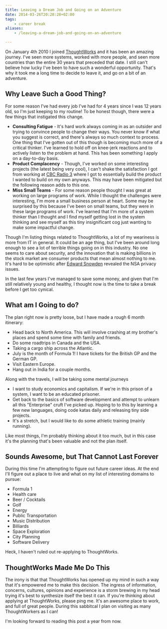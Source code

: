 ```yaml
---
title: Leaving a Dream Job and Going on an Adventure
date: 2014-03-26T20:28:28+02:00
tags:
    - career break
aliases:
    - /leaving-a-dream-job-and-going-on-an-adventure

---
```


On January 4th 2010 I joined [ThoughtWorks][thoughtworks] and it has been an amazing journey. I've seen more systems,
worked with more people, and seen more countries than the entire 30 years that preceded that date. I still can't believe
how lucky I've been to have such a wonderful opportunity. That's why it took me a long time to decide to leave it, and
go on a bit of an adventure.

## Why Leave Such a Good Thing?

For some reason I've had every job I've had for 4 years since I was 12 years old, so I'm just keeping to my routine! To
be honest though, there were a few things that instigated this change.

* **Consulting Fatigue** - It's hard work always coming in as an outsider and trying to convince people to change their
  ways. You never know if what you suggest is correct, and there's always so much context to process. One thing that I've gotten
  out of this though is becoming much more of a critical thinker. I've learned to hold off on knee-jerk reactions and to
  actively listen to the problem at hand. This has been something I apply on a day-to-day basis.
* **Product Complacency** - Though, I've worked on some interesting projects (the latest being very cool), I can't shake
  the satisfaction I got from working at [CBC Radio 3][radio3] where I got to essentially build the product I wanted to
  build on my own anyways. This may have been mitigated but the following reason adds to this one.
* **Miss Small Teams** - For some reason people thought I was great at working on large programs of work. While I thought
  the challenges were interesting, I'm more a small business person at heart. Some may be surprised by this because I've
  been on small teams, but they were in these large programs of work. I've learned that I'm more of a system thinker than I
  thought and I find myself getting lost in the system thinking and see myself as this tiny insignificant cog just
  wanting to make some impactful change.

Though I'm listing things related to ThoughtWorks, a lot of my weariness is more from IT in general. It could be an age
thing, but I've been around long enough to see a lot of terrible things going on in this industry. No one seems to care
about security, and the innovation that is making billions in the stock market are consumer products that mean almost
nothing to me. It's hard to be optimistic after [Edward Snowden][edsnow] revealed the NSA privacy issues.

In the last few years I've managed to save some money, and given that I'm still relatively young and healthy, I thought
now is the time to take a break before I get too cynical.

## What am I Going to do?

The plan right now is pretty loose, but I have made a rough 6 month itinerary:

* Head back to North America. This will involve crashing at my brother's places and spend some time with family
  and friends.
* Do some roadtrips in Canada and the USA.
* Taking a cargo ship across the Atlantic.
* July is the month of Formula 1! I have tickets for the British GP and the German GP.
* Visit Eastern Europe.
* Hang out in India for a couple months.

Along with the travels, I will be taking some mental journeys

* I want to study economics and capitalism. If we're in this prison of a system, I want to be an educated prisoner.
* Get back to the basics of software development and attempt to unlearn all this "Enterprise" cruft I've picked up.
  Hoping to to this by learning a few new languages, doing code katas daily and releasing tiny side projects.
* It's a stretch, but I would like to do some athletic training (mainly running).

Like most things, I'm probably thinking about it too much, but in this case it's the planning that's been valuable and
not the plan itself.

## Sounds Awesome, but That Cannot Last Forever

During this time I'm attempting to figure out future career ideas. At the end I'll
figure out a place to live and what on my list of interesting domains to pursue:

* Formula 1
* Health care
* Beer / Cocktails
* Golf
* Energy
* Public Transportation
* Music Distribution
* Billiards
* Space Exploration
* City Planning
* Software Delivery

Heck, I haven't ruled out re-applying to ThoughtWorks.

## ThoughtWorks Made Me Do This

The irony is that that ThoughtWorks has opened up my mind in such a way that it's empowered me to make this decision.
The ingress of information, concerns, cultures, opinions and experience is a storm brewing in my head trying it's best to
synthesize itself the best it can. If you're thinking about applying at ThoughtWorks, please ping me. It's an awesome
place to work, and full of great people. During this sabbitcal I plan on visiting as many ThoughtWorkers as I can!

I'm looking forward to reading this post a year from now.

[thoughtworks]: /blog/a-new-beginning-or-goodbye-20-s-hello-30-s/
[radio3]: http://music.cbc.ca/radio3/
[edsnow]: https://en.wikipedia.org/wiki/Edward_Snowden

